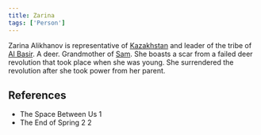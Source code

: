 ```yaml
---
title: Zarina
tags: ['Person']
---
```

Zarina Alikhanov is representative of [Kazakhstan](_wiki/kazakhstan.md) and leader of the tribe of [Al Basir](_wiki/al-basir.md). A deer. Grandmother of [Sam](_wiki/sam.md). She boasts a scar from a failed deer revolution that took place when she was young. She surrendered the revolution after she took power from her parent.

## References
- The Space Between Us 1
- The End of Spring 2
2
